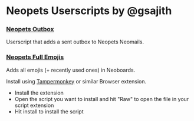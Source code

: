 # Neopets Userscripts by @gsajith

### [Neopets Outbox](https://github.com/gsajith/NeopetsUserscripts/blob/main/neopetsoutbox.user.js)
Userscript that adds a sent outbox to Neopets Neomails.

### [Neopets Full Emojis](https://github.com/gsajith/NeopetsUserscripts/blob/main/neopetsfullemojis.user.js)
Adds all emojis (+ recently used ones) in Neoboards.


Install using [Tampermonkey](https://www.tampermonkey.net/) or similar Browser extension.
- Install the extension
- Open the script you want to install and hit "Raw" to open the file in your script extension
- Hit install to install the script
